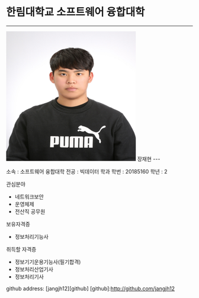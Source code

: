 # 한림대학교 소프트웨어 융합대학
---
<img src=image.png height=350 width=350>
장재현
---

소속 : 소프트웨어 융합대학 
전공 : 빅데이터 학과
학번 : 20185160 
학년 : 2

관심분야
* 네트워크보안
* 운영체제
* 전산직 공무원

보유자격증
* 정보처리기능사

취득할 자격증
* 정보기기운용기능사(필기합격)
* 정보처리산업기사
* 정보처리기사

github address: [jangjh12][github]
[github]:http://github.com/jangjh12
